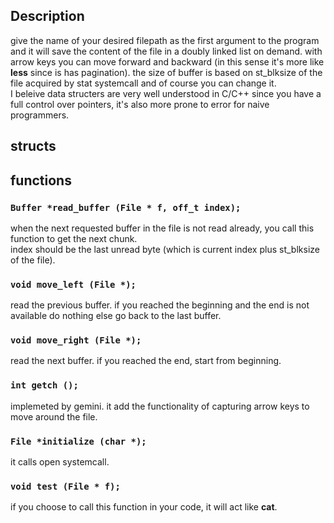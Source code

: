 ## Description 
give the name of your desired filepath as the first argument to the program and it will save the content of the file in a doubly linked list on demand.
with arrow keys you can move forward and backward (in this sense it's more like **less** since is has pagination).
the size of buffer is based on st_blksize of the file acquired by stat systemcall and of course you can change it.
<br/>
I beleive data structers are very well understood in C/C++ since you have a full control over pointers, it's also more prone to error for naive programmers.
## structs

## functions
### ```Buffer *read_buffer (File * f, off_t index);```
when the next requested buffer in the file is not read already, you call this function to get the next chunk.
<br/>
index should be the last unread byte (which is current index plus st_blksize of the file).
<br/>

### ```void move_left (File *);```
read the previous buffer. if you reached the beginning and the end is not available do nothing else go back to the last buffer.
<br/>
### ```void move_right (File *);```
read the next buffer. if you reached the end, start from beginning.
<br/>
### ```int getch ();```
implemeted by gemini. it add the functionality of capturing arrow keys to move around the file.

### ```File *initialize (char *);```
it calls open systemcall.
<br/>
### ```void test (File * f);```
if you choose to call this function in your code, it will act like **cat**.
<br/>
